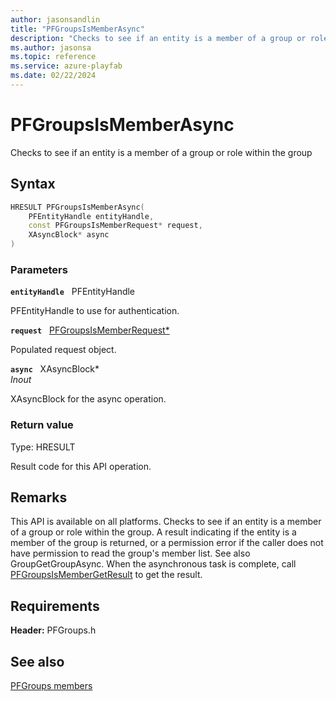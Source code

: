```yaml
---
author: jasonsandlin
title: "PFGroupsIsMemberAsync"
description: "Checks to see if an entity is a member of a group or role within the group"
ms.author: jasonsa
ms.topic: reference
ms.service: azure-playfab
ms.date: 02/22/2024
---
```


# PFGroupsIsMemberAsync  

Checks to see if an entity is a member of a group or role within the group  

## Syntax  
  
```cpp
HRESULT PFGroupsIsMemberAsync(  
    PFEntityHandle entityHandle,  
    const PFGroupsIsMemberRequest* request,  
    XAsyncBlock* async  
)  
```  
  
### Parameters  
  
**`entityHandle`** &nbsp; PFEntityHandle  
  
PFEntityHandle to use for authentication.  
  
**`request`** &nbsp; [PFGroupsIsMemberRequest*](../../pfgroupstypes/structs/pfgroupsismemberrequest.md)  
  
Populated request object.  
  
**`async`** &nbsp; XAsyncBlock*  
*_Inout_*  
  
XAsyncBlock for the async operation.  
  
  
### Return value
Type: HRESULT
  
Result code for this API operation.
  
## Remarks  
  
This API is available on all platforms. Checks to see if an entity is a member of a group or role within the group. A result indicating if the entity is a member of the group is returned, or a permission error if the caller does not have permission to read the group's member list. See also GroupGetGroupAsync. When the asynchronous task is complete, call [PFGroupsIsMemberGetResult](pfgroupsismembergetresult.md) to get the result.
  
## Requirements  
  
**Header:** PFGroups.h
  
## See also  
[PFGroups members](../pfgroups_members.md)  

  
  
